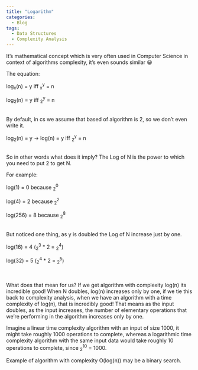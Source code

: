 ```yaml
---
title: "Logarithm"
categories:
  - Blog
tags:
  - Data Structures
  - Complexity Analysis
---
```


It’s mathematical concept which is very often used in Computer Science in context of algorithms complexity, it’s even sounds similar 😀

The equation:

log<sub>x</sub>(n) = y    iff     <sub>x</sub><sup>y</sup> = n

log<sub>2</sub>(n) = y    iff     <sub>2</sub><sup>y</sup> = n

<br>
By default, in cs we assume that based of algorithm is 2, so we don’t even write it.

log<sub>2</sub>(n) = y   →   log(n) = y    iff   <sub>2</sub><sup>y</sup> = n

<br>
So in other words what does it imply?
The Log of N is the power to which you need to put 2  to get N.

For example:

log(1) = 0      because    <sub>2</sub><sup>0</sup>

log(4) = 2    because    <sub>2</sub><sup>2</sup>

log(256) = 8     because    <sub>2</sub><sup>8</sup>

<br>
But noticed one thing, as  y  is doubled the Log of N increase just by one.

log(16) = 4      (<sub>2</sub><sup>3</sup> * 2 = <sub>2</sub><sup>4</sup>)
                
log(32) = 5      (<sub>2</sub><sup>4</sup>  * 2 = <sub>2</sub><sup>5</sup>)

<br>

What does that mean for us? If we get algorithm with complexity log(n) its incredible good!
When N doubles, log(n) increases only by one, if we tie this back to complexity analysis, when we have an algorithm with a time complexity of log(n), that is incredibly good! That means as the input doubles, as the input increases, the number of elementary operations that we’re performing in the algorithm increases only by one.

Imagine a linear time complexity algorithm with an input of size 1000, it might take roughly 1000 operations to complete, whereas a logarithmic time complexity algorithm with the same input data would take roughly 10 operations to complete, since <sub>2</sub><sup>10</sup> = 1000.

Example of algorithm with complexity O(log(n)) may be a binary search.